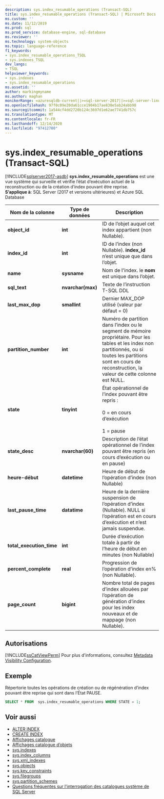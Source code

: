 ```yaml
---
description: sys.index_resumable_operations (Transact-SQL)
title: sys.index_resumable_operations (Transact-SQL) | Microsoft Docs
ms.custom: ''
ms.date: 11/12/2019
ms.prod: sql
ms.prod_service: database-engine, sql-database
ms.reviewer: ''
ms.technology: system-objects
ms.topic: language-reference
f1_keywords:
- sys.index_resumable_operations_TSQL
- sys.indexes_TSQL
dev_langs:
- TSQL
helpviewer_keywords:
- sys.indexes
- sys.index_resumable_operations
ms.assetid: ''
author: markingmyname
ms.author: maghan
monikerRange: =azuresqldb-current||>=sql-server-2017||>=sql-server-linux-2017||=azuresqldb-mi-current
ms.openlocfilehash: 97f0c09e20da61cce1904b17ae830e5ab24abb98
ms.sourcegitcommit: 1a544cf4dd2720b124c3697d1e62ae7741db757c
ms.translationtype: MT
ms.contentlocale: fr-FR
ms.lasthandoff: 12/14/2020
ms.locfileid: "97412700"
---
```

# <a name="sysindex_resumable_operations-transact-sql"></a>sys.index_resumable_operations (Transact-SQL)

[!INCLUDE[sqlserver2017-asdb](../../includes/applies-to-version/sqlserver2017-asdb.md)]
**sys.index_resumable_operations** est une vue système qui surveille et vérifie l’état d’exécution actuel de la reconstruction ou de la création d’index pouvant être reprise.  
**S’applique à**: SQL Server (2017 et versions ultérieures) et Azure SQL Database
  
|Nom de la colonne|Type de données|Description|  
|-----------------|---------------|-----------------|  
|**object_id**|**int**|ID de l’objet auquel cet index appartient (non Nullable).|  
|**index_id**|**int**|ID de l’index (non Nullable). **index_id** n’est unique que dans l’objet.|
|**name**|**sysname**|Nom de l'index. le **nom** est unique dans l’objet.|  
|**sql_text**|**nvarchar(max)**|Texte de l’instruction T-SQL DDL|
|**last_max_dop**|**smallint**|Dernier MAX_DOP utilisé (valeur par défaut = 0)|
|**partition_number**|**int**|Numéro de partition dans l’index ou le segment de mémoire propriétaire. Pour les tables et les index non partitionnés, ou si toutes les partitions sont en cours de reconstruction, la valeur de cette colonne est NULL.|
|**state**|**tinyint**|État opérationnel de l’index pouvant être repris :<br /><br />0 = en cours d’exécution<br /><br />1 = pause|
|**state_desc**|**nvarchar(60)**|Description de l’état opérationnel de l’index pouvant être repris (en cours d’exécution ou en pause)|  
|**heure-début**|**datetime**|Heure de début de l’opération d’index (non Nullable)|
|**last_pause_time**|**datatime**| Heure de la dernière suspension de l’opération d’index (Nullable). NULL si l’opération est en cours d’exécution et n’est jamais suspendue.|
|**total_execution_time**|**int**|Durée d’exécution totale à partir de l’heure de début en minutes (non Nullable)|
|**percent_complete**|**real**|Progression de l’opération d’index en% (non Nullable).|
|**page_count**|**bigint**|Nombre total de pages d’index allouées par l’opération de génération d’index pour les index nouveaux et de mappage (non Nullable).

## <a name="permissions"></a>Autorisations

[!INCLUDE[ssCatViewPerm](../../includes/sscatviewperm-md.md)] Pour plus d'informations, consultez [Metadata Visibility Configuration](../../relational-databases/security/metadata-visibility-configuration.md).  

## <a name="example"></a>Exemple

 Répertorie toutes les opérations de création ou de régénération d’index pouvant être reprise qui sont dans l’État PAUSE.

```sql
SELECT * FROM  sys.index_resumable_operations WHERE STATE = 1;  
```

## <a name="see-also"></a>Voir aussi

- [ALTER INDEX](../../t-sql/statements/alter-index-transact-sql.md)
- [CREATE INDEX](../../t-sql/statements/create-index-transact-sql.md)
- [Affichages catalogue](catalog-views-transact-sql.md)
- [Affichages catalogue d’objets](object-catalog-views-transact-sql.md)
- [sys.indexes](sys-xml-indexes-transact-sql.md)
- [sys.index_columns](sys-index-columns-transact-sql.md)
- [sys.xml_indexes](sys-xml-indexes-transact-sql.md)
- [sys.objects](sys-index-columns-transact-sql.md)
- [sys.key_constraints](sys-key-constraints-transact-sql.md)
- [sys.filegroups](sys-filegroups-transact-sql.md)
- [sys.partition_schemes](sys-partition-schemes-transact-sql.md)
- [Questions fréquentes sur l'interrogation des catalogues système de SQL Server](querying-the-sql-server-system-catalog-faq.md)

